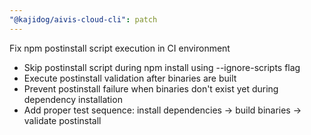 ```yaml
---
"@kajidog/aivis-cloud-cli": patch
---
```


Fix npm postinstall script execution in CI environment

- Skip postinstall script during npm install using --ignore-scripts flag
- Execute postinstall validation after binaries are built
- Prevent postinstall failure when binaries don't exist yet during dependency installation
- Add proper test sequence: install dependencies → build binaries → validate postinstall